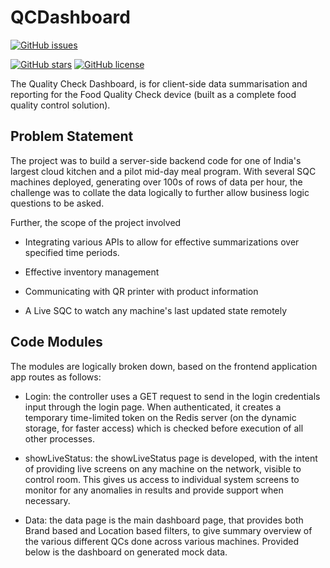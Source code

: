 # QCDashboard
[![GitHub issues](https://img.shields.io/github/issues/harshvs99/robotARM)](https://github.com/harshvs99/QCDashboard/issues)
<!-- [![GitHub forks](https://img.shields.io/github/forks/harshvs99/robotARM)](https://github.com/harshvs99/QCDashboard/network) -->
[![GitHub stars](https://img.shields.io/github/stars/harshvs99/robotARM)](https://github.com/harshvs99/QCDashboard/stargazers)
[![GitHub license](https://img.shields.io/github/license/harshvs99/robotARM)](https://github.com/harshvs99/QCDashboard/blob/master/LICENSE)

The Quality Check Dashboard, is for client-side data summarisation and reporting for the Food Quality Check device (built as a complete food quality control solution). 

## Problem Statement
The project was to build a server-side backend code for one of India's largest cloud kitchen and a pilot mid-day meal program. With several SQC machines deployed, generating over 100s of rows of data per hour, the challenge was to collate the data logically to further allow business logic questions to be asked.

Further, the scope of the project involved
- Integrating various APIs to allow for effective summarizations over specified time periods.
- Effective inventory management

- Communicating with QR printer with product information

- A Live SQC to watch any machine's last updated state remotely

## Code Modules
The modules are logically broken down, based on the frontend application app routes as follows:

- Login: the controller uses a GET request to send in the login credentials input through the login page. When authenticated, it creates a temporary time-limited token on the Redis server (on the dynamic storage, for faster access) which is checked before execution of all other processes.

- showLiveStatus: the showLiveStatus page is developed, with the intent of providing live screens on any machine on the network, visible to control room. This gives us access to individual system screens to monitor for any anomalies in results and provide support when necessary.

- Data: the data page is the main dashboard page, that provides both Brand based and Location based filters, to give summary overview of the various different QCs done across various machines. Provided below is the dashboard on generated mock data.

<!-- Robotic Spatial Positioning Arm built on ARM Cortex M4 Micro-controller using Servo Motors with Manual and Automated usage

## Physical Model
- Mechanical design of the robot arm is based on a robot manipulator with similar functions to a human arm. 
- Links are connected by joints to form an open kinematic chain. One end of the chain is attached to the robot base, and another end is equipped with a tool (hand, gripper, or end-effectors) which is analogous to human hand in order to perform assembly and other tasks and to interact with the environment. 
  - Two types of joint which are prismatic and rotary joints and they connect the neighbouring link. 
  - Links of the manipulator are connected by joints allowing rotational motion and the links of the manipulator is considered to form a kinematic chain.
  - A robotic arm with only four degrees of freedom is designed because it is adequate for most of the necessary movement. 
- Design of the robot arm is faced with these restrictions:
  - The length of links is assumed to be equal to satisfy spatial coding requirements
  - Gear system that allows for high-torque performance, uses harmonic drive system to deliver the required torque
  - 3D printed components from https://hackaday.io/project/18388-mammoth-arm

## Software Model 
- Standard Motor Operation
  - Different pulse widths given to specify arm angle location
  - Uses given HAL drivers for servo motor operation
- Bluetooth Module
  - HC05 Module used along with Mobile App
  - Input taken in terms of cm length along x,y,z spatial directions
  - Special command for automatic operation

## Logical Model
- Uses spatial array to store last recorded values
- Calculates rotation based on differential of new and last recorded values
- Converts given x, y, z co-ordinate system into r, \theta and \phi forms 
 -->
